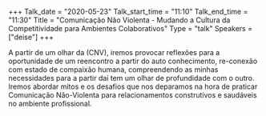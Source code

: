 +++
Talk_date = "2020-05-23"
Talk_start_time = "11:10"
Talk_end_time = "11:30"
Title = "Comunicação Não Violenta - Mudando a Cultura da Competitividade para Ambientes Colaborativos"
Type = "talk"
Speakers = ["deise"]
+++

A partir de um olhar da (CNV), iremos provocar reflexões para a oportunidade de um reencontro a partir do auto conhecimento, re-conexão com estado de compaixão humana, compreendendo as minhas necessidades para a partir daí tem um olhar de profundidade com o outro. Iremos abordar mitos e os desafios que nos deparamos na hora de praticar Comunicação Não-Violenta para relacionamentos construtivos e saudáveis no ambiente profissional.